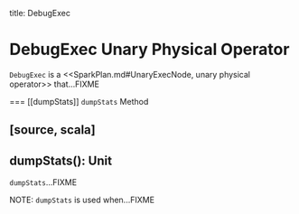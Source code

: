 title: DebugExec

# DebugExec Unary Physical Operator

`DebugExec` is a <<SparkPlan.md#UnaryExecNode, unary physical operator>> that...FIXME

=== [[dumpStats]] `dumpStats` Method

[source, scala]
----
dumpStats(): Unit
----

`dumpStats`...FIXME

NOTE: `dumpStats` is used when...FIXME
